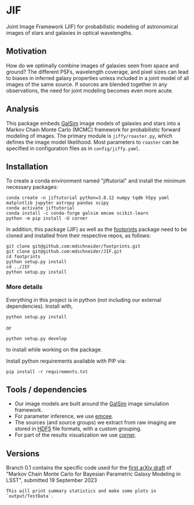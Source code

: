 # JIF
Joint Image Framework (JIF) for probabilistic modeling of astronomical images of stars and galaxies in optical wavelengths.

## Motivation

How do we optimally combine images of galaxies seen from space and ground? The different PSFs, wavelength coverage,
and pixel sizes can lead to biases in inferred galaxy properties unless included in a joint model
of all images of the same source. If sources are blended together in any observations, the need for
joint modeling becomes even more acute.

## Analysis

This package embeds [GalSim](https://github.com/GalSim-developers/GalSim) image models of galaxies and stars into a Markov Chain Monte Carlo (MCMC) framework for probabilistic forward modeling of images. The primary module is `jiffy/roaster.py`, which defines the image model likelihood. Most parameters to `roaster` can be specified in configuration files as in `config/jiffy.yaml`. 

## Installation

To create a conda environment named "jiftutorial" and install the minimum necessary packages:

    conda create -n jiftutorial python=3.8.12 numpy tqdm h5py yaml matplotlib jupyter astropy pandas scipy
    conda activate jiftutorial
    conda install -c conda-forge galsim emcee scikit-learn
    python -m pip install -U corner

In addition, this package (JIF) as well as the [footprints](https://github.com/mdschneider/footprints) package need to be cloned and installed from their respective repos, as follows:

    git clone git@github.com:mdschneider/footprints.git
    git clone git@github.com:mdschneider/JIF.git
    cd footprints
    python setup.py install
    cd ../JIF
    python setup.py install

### More details

Everything in this project is in python (not including our external dependencies).
Install with,

    python setup.py install

or

    python setup.py develop

to install while working on the package.

Install python requirements available with PIP via:

    pip install -r requirements.txt

## Tools / dependencies

- Our image models are built around the [GalSim](https://github.com/GalSim-developers/GalSim/wiki) image simulation framework.  
- For parameter inference, we use [emcee](http://dan.iel.fm/emcee/current/).
- The sources (and source groups) we extract from raw imaging are stored in [HDF5](http://www.hdfgroup.org/HDF5/) file formats, with a custom grouping.
- For part of the results visualization we use [corner](https://github.com/dfm/corner.py).

## Versions

Branch 0.1 contains the specific code used for the [first arXiv draft](https://arxiv.org/abs/2309.10321v1) of "Markov Chain Monte Carlo for Bayesian Parametric Galaxy Modeling in LSST", submitted 19 September 2023
  ```
  This will print summary statistics and make some plots in `output/TestData`.
